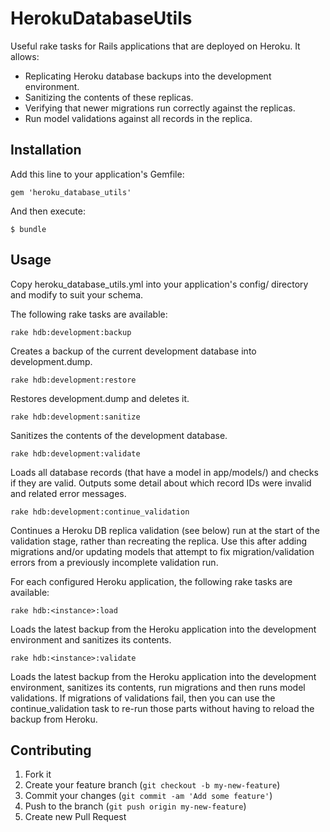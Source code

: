 # HerokuDatabaseUtils

Useful rake tasks for Rails applications that are deployed on Heroku.
It allows:

* Replicating Heroku database backups into the development environment.
* Sanitizing the contents of these replicas.
* Verifying that newer migrations run correctly against the replicas.
* Run model validations against all records in the replica.

## Installation

Add this line to your application's Gemfile:

    gem 'heroku_database_utils'

And then execute:

    $ bundle

## Usage

Copy heroku_database_utils.yml into your application's config/ directory and
modify to suit your schema.

The following rake tasks are available:

    rake hdb:development:backup

Creates a backup of the current development database into development.dump.

    rake hdb:development:restore

Restores development.dump and deletes it.

    rake hdb:development:sanitize

Sanitizes the contents of the development database.

    rake hdb:development:validate

Loads all database records (that have a model in app/models/) and checks if
they are valid. Outputs some detail about which record IDs were invalid and
related error messages.

    rake hdb:development:continue_validation

Continues a Heroku DB replica validation (see below) run at the start of the
validation stage, rather than recreating the replica. Use this after adding
migrations and/or updating models that attempt to fix migration/validation
errors from a previously incomplete validation run.

For each configured Heroku application, the following rake tasks are
available:

    rake hdb:<instance>:load

Loads the latest backup from the Heroku application into the development
environment and sanitizes its contents.

    rake hdb:<instance>:validate

Loads the latest backup from the Heroku application into the development
environment, sanitizes its contents, run migrations and then runs model
validations. If migrations of validations fail, then you can use the
continue_validation task to re-run those parts without having to reload the
backup from Heroku.


## Contributing

1. Fork it
2. Create your feature branch (`git checkout -b my-new-feature`)
3. Commit your changes (`git commit -am 'Add some feature'`)
4. Push to the branch (`git push origin my-new-feature`)
5. Create new Pull Request
